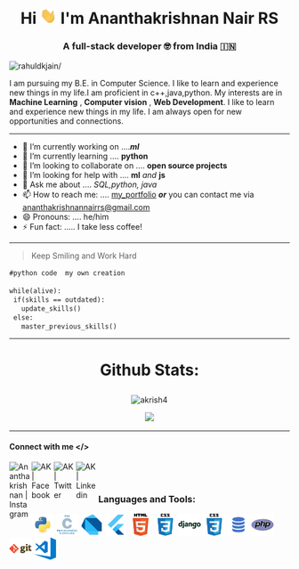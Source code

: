 
<h1 align="center"> Hi <img src="https://raw.githubusercontent.com/ABSphreak/ABSphreak/master/gifs/Hi.gif" width="30px"> I'm Ananthakrishnan Nair RS</h1>
<h3 align="center">A   full-stack developer 🤓 from India 🇮🇳</h3>
<p align="left"> <img src=https://komarev.com/ghpvc/?username=akrish4 alt=rahuldkjain/> </p>


 I am pursuing my B.E. in Computer Science. I like to learn and experience new things in my life.I am proficient in c++,java,python. My interests are in **Machine Learning** , **Computer vision** , **Web Development**. I like to learn and experience new things in my life. I am always open for new opportunities and connections. 
***
- 🔭 I’m currently working on ....***ml***
- 🌱 I’m currently learning .... **python**
- 👯 I’m looking to collaborate on .... **open source projects**
- 🤔 I’m looking for help with .... **ml** *and* **js**
- 💬 Ask me about .... **SQL*,*python*, *java**
- 📫 How to reach me: .... [my_portfolio](https://akrish4.github.io/online-portfolio/ "online_portfolio") ***or*** you can contact me via ananthakrishnannairrs@gmail.com 
- 😄 Pronouns: .... he/him
- ⚡ Fun fact: ..... I take less coffee!

---


>Keep Smiling and Work Hard

 
    #python code  my own creation
    
    while(alive):
     if(skills == outdated):
       update_skills()
     else:
       master_previous_skills() 
     
  ---  

<h1><p align="center" > Github Stats: </p></h1>
<p align="center"> <img src=https://github-readme-stats.vercel.app/api?username=akrish4&show_icons=true&layout=compact alt=akrish4 /> </p>
<p align="center"><img src=https://github-readme-stats.vercel.app/api/top-langs/?username=akrish4&layout=compact /> </p>


 
 

 ---
 
  #### Connect with me </> 
<a href="https://instagram.com/akrish369">
    <img align="left" alt="Ananthakrishnan | Instagram" width="40px" src="https://image.flaticon.com/icons/svg/2111/2111463.svg" />
  </a>

<a href="https://facebook.com/Ananthakrishnan">
    <img align="left" alt="AK | Facebook" width="40px" src="https://image.flaticon.com/icons/svg/174/174848.svg" />
  </a>
<a href="https://twitter.com/">
    <img align="left" alt="AK | Twitter" width="40px" src="https://image.flaticon.com/icons/svg/174/174876.svg" />
  </a>
 <a href="https://in.linkedin.com/in/Ananthakrishnan-Nair-RS">
    <img align="left" alt="AK | Linkedin" width="40px" src="https://image.flaticon.com/icons/svg/174/174857.svg" />
  </a>

<br>

<br>

 
### Languages and Tools:

<code><img height="40" src="https://raw.githubusercontent.com/github/explore/80688e429a7d4ef2fca1e82350fe8e3517d3494d/topics/python/python.png"></code>
<code><img height="40" src="https://raw.githubusercontent.com/github/explore/80688e429a7d4ef2fca1e82350fe8e3517d3494d/topics/c/c.png"></code>
<code><img height="40" src="https://raw.githubusercontent.com/github/explore/80688e429a7d4ef2fca1e82350fe8e3517d3494d/topics/dart/dart.png"></code>
<code><img height="40" src="https://raw.githubusercontent.com/github/explore/80688e429a7d4ef2fca1e82350fe8e3517d3494d/topics/flutter/flutter.png"></code>
<code><img height="40" src="https://raw.githubusercontent.com/github/explore/80688e429a7d4ef2fca1e82350fe8e3517d3494d/topics/html/html.png"></code>
<code><img height="40" src="https://raw.githubusercontent.com/github/explore/80688e429a7d4ef2fca1e82350fe8e3517d3494d/topics/css/css.png"></code>
<code><img height="40" src="https://raw.githubusercontent.com/github/explore/80688e429a7d4ef2fca1e82350fe8e3517d3494d/topics/django/django.png"></code>
<code><img height="40" src="https://raw.githubusercontent.com/github/explore/80688e429a7d4ef2fca1e82350fe8e3517d3494d/topics/css/css.png"></code>
<code><img height="40" src="https://raw.githubusercontent.com/github/explore/80688e429a7d4ef2fca1e82350fe8e3517d3494d/topics/sql/sql.png"></code>
<code><img height="40" src="https://raw.githubusercontent.com/github/explore/80688e429a7d4ef2fca1e82350fe8e3517d3494d/topics/php/php.png"></code>
<code><img height="40" src="https://raw.githubusercontent.com/github/explore/80688e429a7d4ef2fca1e82350fe8e3517d3494d/topics/git/git.png"></code>
<code><img height="40" src="https://raw.githubusercontent.com/github/explore/80688e429a7d4ef2fca1e82350fe8e3517d3494d/topics/visual-studio-code/visual-studio-code.png"></code>







